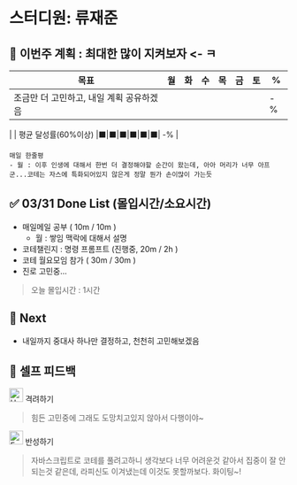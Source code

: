 # 스터디원: 류재준

## 🚀 이번주 계획 : 최대한 많이 지켜보자 <- ㅋ

| 목표                            | 월   | 화   | 수   | 목   | 금   | 토   | %   |
| ------------------------------- | --- | --- | --- | --- | --- | --- | --- |
| 조금만 더 고민하고, 내일 계획 공유하겠음 ||||||| -% |
|
| 평균 달성률(60%이상)      |⬛|⬛|⬛|⬛|⬛|⬛|  -% |


```text
매일 한줄평
- 월 : 이후 인생에 대해서 한번 더 결정해야할 순간이 왔는데, 아아 머리가 너무 아프군...코테는 자스에 특화되어있지 않은게 정말 뭔가 손이많이 가는듯
```

## ✅ 03/31 Done List (몰입시간/소요시간) 
- 매일메일 공부 ( 10m / 10m )
  - 월 : 쌓임 맥락에 대해서 설명
- 코테챌린지 : 명령 프롬프트 (진행중, 20m / 2h )
- 코테 월요모임 참가 ( 30m / 30m )
- 진로 고민중...
> 오늘 몰입시간 : 1시간

## 🌱 Next
-  내일까지 중대사 하나만 결정하고, 천천히 고민해보겠음

## 🎉 셀프 피드백

<img src="https://raw.githubusercontent.com/Tarikul-Islam-Anik/Animated-Fluent-Emojis/master/Emojis/Smilies/Hugging%20Face.png" alt="Hugging Face" width="25" height="25"> 격려하기</img>

> 힘든 고민중에 그래도 도망치고있지 않아서 다행이야~

<img src="https://raw.githubusercontent.com/Tarikul-Islam-Anik/Animated-Fluent-Emojis/master/Emojis/Smilies/Face%20with%20Monocle.png" alt="Face with Monocle" width="25" height="25"> 반성하기</img>

> 자바스크립트로 코테를 풀려고하니 생각보다 너무 어려운것 같아서 집중이 잘 안되는것 같은데, 라피신도 이겨냈는데 이것도 못할까보다. 화이팅~!

